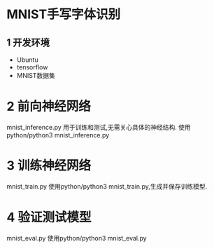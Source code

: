 # MNIST手写字体识别
## 1 开发环境
- Ubuntu
- tensorflow
- MNIST数据集
# 2 前向神经网络
mnist_inference.py
用于训练和测试,无需关心具体的神经结构.
使用python/python3 mnist_inference.py
# 3 训练神经网络
mnist_train.py
使用python/python3 mnist_train.py,生成并保存训练模型.
# 4 验证测试模型
mnist_eval.py
使用python/python3 mnist_eval.py
